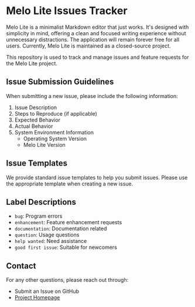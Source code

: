 # Melo Lite Issues Tracker

Melo Lite is a minimalist Markdown editor that just works. It's designed with simplicity in mind, offering a clean and focused writing experience without unnecessary distractions. The application will remain forever free for all users. Currently, Melo Lite is maintained as a closed-source project.

This repository is used to track and manage issues and feature requests for the Melo Lite project.

## Issue Submission Guidelines

When submitting a new issue, please include the following information:

1. Issue Description
2. Steps to Reproduce (if applicable)
3. Expected Behavior
4. Actual Behavior
5. System Environment Information
   - Operating System Version
   - Melo Lite Version

## Issue Templates

We provide standard issue templates to help you submit issues. Please use the appropriate template when creating a new issue.

## Label Descriptions

- `bug`: Program errors
- `enhancement`: Feature enhancement requests
- `documentation`: Documentation related
- `question`: Usage questions
- `help wanted`: Need assistance
- `good first issue`: Suitable for newcomers

## Contact

For any other questions, please reach out through:

- Submit an Issue on GitHub
- [Project Homepage](https://github.com/your-username/melo-lite)